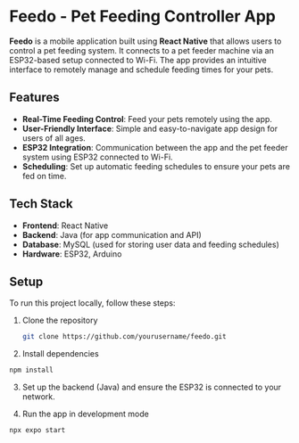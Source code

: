 # Feedo - Pet Feeding Controller App

**Feedo** is a mobile application built using **React Native** that allows users to control a pet feeding system. It connects to a pet feeder machine via an ESP32-based setup connected to Wi-Fi. The app provides an intuitive interface to remotely manage and schedule feeding times for your pets.

## Features

- **Real-Time Feeding Control**: Feed your pets remotely using the app.
- **User-Friendly Interface**: Simple and easy-to-navigate app design for users of all ages.
- **ESP32 Integration**: Communication between the app and the pet feeder system using ESP32 connected to Wi-Fi.
- **Scheduling**: Set up automatic feeding schedules to ensure your pets are fed on time.
  
## Tech Stack

- **Frontend**: React Native
- **Backend**: Java (for app communication and API)
- **Database**: MySQL (used for storing user data and feeding schedules)
- **Hardware**: ESP32, Arduino

## Setup

To run this project locally, follow these steps:

1. Clone the repository
   ```bash
   git clone https://github.com/yourusername/feedo.git
   ```
2. Install dependencies

```bash
npm install
```
3. Set up the backend (Java) and ensure the ESP32 is connected to your network.

4. Run the app in development mode

```bash
npx expo start
```
